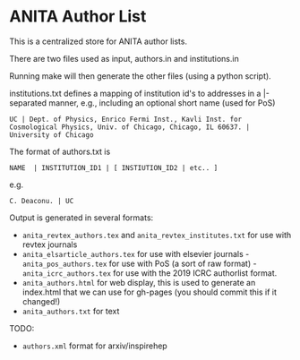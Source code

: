 # ANITA Author List

This is a centralized store for ANITA author lists. 

There are two files used as input, authors.in and institutions.in

Running make will then generate the other files (using a python script). 

institutions.txt defines a mapping of institution id's to addresses in a |-separated manner, e.g., including an optional short name (used for PoS) 

`UC | Dept. of Physics, Enrico Fermi Inst., Kavli Inst. for Cosmological Physics, Univ. of Chicago, Chicago, IL 60637. | University of Chicago` 


The format of authors.txt is 


`NAME  | INSTITUTION_ID1 | [ INSTIUTION_ID2 | etc.. ] `

e.g. 

`C. Deaconu. | UC`


Output is generated in several formats: 

  - `anita_revtex_authors.tex` and `anita_revtex_institutes.txt` for use with revtex journals
  - `anita_elsarticle_authors.tex`  for use with elsevier journals
  -` anita_pos_authors.tex` for use with PoS (a sort of raw format)
  -` anita_icrc_authors.tex` for use with the 2019 ICRC authorlist format. 
  - `anita_authors.html` for web display, this is used to generate an index.html that we can use for gh-pages (you should commit this if it changed!) 
  - `anita_authors.txt` for text

TODO:
  - `authors.xml` format for arxiv/inspirehep












